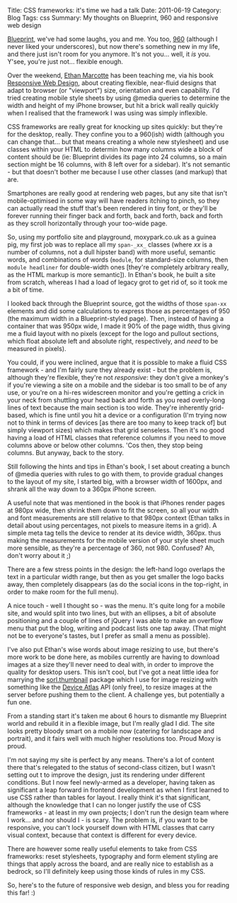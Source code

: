 Title: CSS frameworks: it's time we had a talk
Date: 2011-06-19
Category: Blog
Tags: css
Summary: My thoughts on Blueprint, 960 and responsive web design

[Blueprint](http://www.blueprintcss.org/), we've had some laughs, you and me.
You too, [960](http://960.gs/) (although I never liked your underscores), but
now there's something new in my life, and there just isn't room for you anymore.
It's not you... well, it _is_ you. Y'see, you're just not... flexible enough.

Over the weekend, [Ethan Marcotte](http://unstoppablerobotninja.com/) has been
teaching me, via his book [Responsive Web Design](http://www.abookapart.com/products/responsive-web-design), about
creating flexible, near-fluid designs that adapt to browser (or "viewport")
size, orientation and even capability. I'd tried creating mobile style sheets by
using @media queries to determine the width and height of my iPhone browser, but
hit a brick wall really quickly when I realised that the framework I was using
was simply inflexible.

CSS frameworks are really great for knocking up sites quickly: but they're for
the desktop, really. They confine you to a 960(ish) width (although you can
change that... but that means creating a whole new stylesheet) and use classes
within your HTML to determin how many columns wide a block of content should be
(ie: Blueprint divides its page into 24 columns, so a main section might be 16
columns, with 8 left over for a sidebar). It's not semantic - but that doesn't
bother me because I use other classes (and markup) that are.

Smartphones are really good at rendering web pages, but any site that isn't mobile-optimised in some way will have readers itching to pinch, so they can
actually read the stuff that's been rendered in tiny font, or they'll be forever
running their finger back and forth, back and forth, back and forth as they
scroll horizontally through your too-wide page.

So, using my portfolio site and playground, moxypark.co.uk as a guinea pig, my
first job was to replace all my `span-_xx_` classes (where _xx_ is a number of
columns, not a dull hipster band) with more useful, semantic words, and
combinations of words (`module`, for standard-size columns, then `module
headliner` for double-width ones [they're completely arbitrary really, as the
HTML markup is more semantic]). In Ethan's book, he built a site from scratch,
whereas I had a load of legacy grot to get rid of, so it took me a bit of time.

I looked back through the Blueprint source, got the widths of those `span-xx`
elements and did some calculations to express those as percentages of 950 (the
maximum width in a Blueprint-styled page). Then, instead of having a container
that was 950px wide, I made it 90% of the page width, thus giving me a fluid
layout with no pixels (except for the logo and pullout sections, which float
absolute left and absolute right, respectively, and _need_ to be measured
in pixels).

You could, if you were inclined, argue that it is possible to make a fluid CSS
framework - and I'm fairly sure they already exist - but the problem is,
although they're flexible, they're not _responsive_: they don't give a monkey's
if you're viewing a site on a mobile and the sidebar is too small to be of any
use, or you're on a hi-res widescreen monitor and you're getting a crick in your
neck from shuttling your head back and forth as you read overly-long lines of
text because the main section is too wide. They're inherently grid-based, which
is fine until you hit a device or a configuration (I'm trying now not to think
in terms of devices [as there are too many to keep track of] but simply viewport
sizes) which makes that grid senseless. Then it's no good having a load of HTML
classes that reference columns if you need to move columns above or below other
columns. 'Cos then, they stop being columns. But anyway, back to the story.

Still following the hints and tips in Ethan's book, I set about creating a bunch
of @media queries with rules to go with them, to provide gradual changes to the
layout of my site, I started big, with a browser width of 1600px, and shrank all
the way down to a 360px iPhone screen.

A useful note that was mentioned in the book is that iPhones render pages at
980px wide, then shrink them down to fit the screen, so all your width and font measurements are still relative to that 980px context (Ethan talks in detail
about using percentages, not pixels to measure items in a grid). A simple meta
tag tells the device to render at its device width, 360px. thus making the
measurements for the mobile version of your style sheet much more sensible, as
they're a percentage of 360, not 980. Confused? Ah, don't worry about it ;)

There are a few stress points in the design: the left-hand logo overlaps the
text in a particular width range, but then as you get smaller the logo backs
away, then completely disappears (as do the social icons in the top-right, in
order to make room for the full menu).

A nice touch - well I thought so - was the menu. It's quite long for a mobile
site, and would split into two lines, but with an ellipses, a bit of absolute
positioning and a couple of lines of jQuery I was able to make an overflow menu
that put the blog, writing and podcast lists one tap away. (That might not be to
everyone's tastes, but I prefer as small a menu as possible).

I've also put Ethan's wise words about image resizing to use, but there's more
work to be done here, as mobiles currently are having to download images at a
size they'll never need to deal with, in order to improve the quality for
desktop users. This isn't cool, but I've got a neat little idea for marrying the
[sorl.thumbnail](http://pypi.python.org/pypi/sorl-thumbnail) package which I use
for image resizing with something like the
[Device Atlas](http://deviceatlas.com/) API (only free), to resize images at the
server before pushing them to the client. A challenge yes, but potentially a fun
one.

From a standing start it's taken me about 6 hours to dismantle my Blueprint
world and rebuild it in a flexible image, but I'm really glad I did. The site
looks pretty bloody smart on a mobile now (catering for landscape and portrait),
and it fairs well with much higher resolutions too. Proud Moxy is proud.

I'm not saying my site is perfect by any means. There's a lot of content there
that's relegated to the status of second-class citizen, but I wasn't setting out
t to improve the design, just its rendering under different conditions. But I
now feel newly-armed as a developer, having taken as significant a leap forward
in frontend development as when I first learned to use CSS rather than tables
for layout. I really think it's that significant, although the knowledge that I
can no longer justify the use of CSS frameworks - at least in my own projects; I
don't run the design team where I work... and nor should I - is scary. The
problem is, if you want to be responsive, you can't lock yourself down with HTML
classes that carry visual context, because that context is different for every
device.

There are however some really useful elements to take from CSS frameworks: reset stylesheets, typography and form element styling are things that apply across
the board, and are really nice to establish as a bedrock, so I'll definitely
keep using those kinds of rules in my CSS.

So, here's to the future of responsive web design, and bless you for reading
this far! :)
